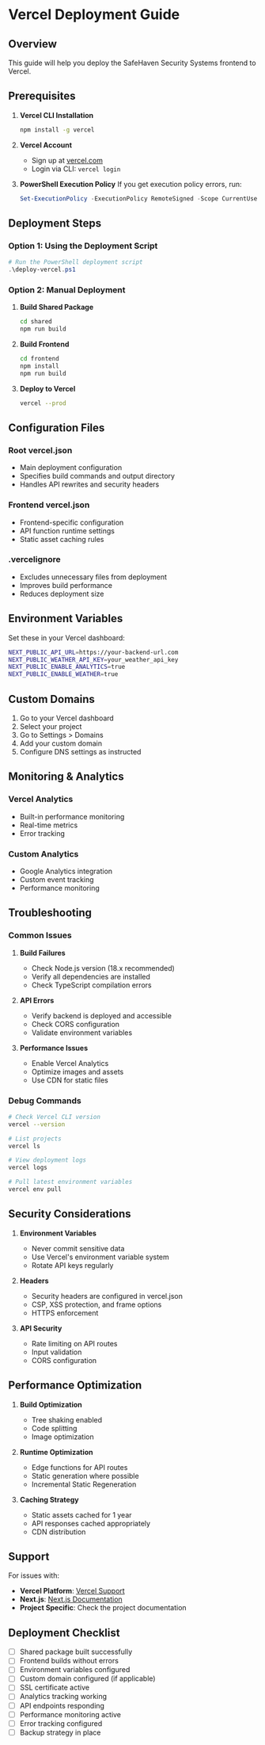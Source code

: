 # Vercel Deployment Guide

## Overview
This guide will help you deploy the SafeHaven Security Systems frontend to Vercel.

## Prerequisites

1. **Vercel CLI Installation**
   ```bash
   npm install -g vercel
   ```

2. **Vercel Account**
   - Sign up at [vercel.com](https://vercel.com)
   - Login via CLI: `vercel login`

3. **PowerShell Execution Policy**
   If you get execution policy errors, run:
   ```powershell
   Set-ExecutionPolicy -ExecutionPolicy RemoteSigned -Scope CurrentUser
   ```

## Deployment Steps

### Option 1: Using the Deployment Script
```powershell
# Run the PowerShell deployment script
.\deploy-vercel.ps1
```

### Option 2: Manual Deployment

1. **Build Shared Package**
   ```bash
   cd shared
   npm run build
   ```

2. **Build Frontend**
   ```bash
   cd frontend
   npm install
   npm run build
   ```

3. **Deploy to Vercel**
   ```bash
   vercel --prod
   ```

## Configuration Files

### Root vercel.json
- Main deployment configuration
- Specifies build commands and output directory
- Handles API rewrites and security headers

### Frontend vercel.json
- Frontend-specific configuration
- API function runtime settings
- Static asset caching rules

### .vercelignore
- Excludes unnecessary files from deployment
- Improves build performance
- Reduces deployment size

## Environment Variables

Set these in your Vercel dashboard:

```bash
NEXT_PUBLIC_API_URL=https://your-backend-url.com
NEXT_PUBLIC_WEATHER_API_KEY=your_weather_api_key
NEXT_PUBLIC_ENABLE_ANALYTICS=true
NEXT_PUBLIC_ENABLE_WEATHER=true
```

## Custom Domains

1. Go to your Vercel dashboard
2. Select your project
3. Go to Settings > Domains
4. Add your custom domain
5. Configure DNS settings as instructed

## Monitoring & Analytics

### Vercel Analytics
- Built-in performance monitoring
- Real-time metrics
- Error tracking

### Custom Analytics
- Google Analytics integration
- Custom event tracking
- Performance monitoring

## Troubleshooting

### Common Issues

1. **Build Failures**
   - Check Node.js version (18.x recommended)
   - Verify all dependencies are installed
   - Check TypeScript compilation errors

2. **API Errors**
   - Verify backend is deployed and accessible
   - Check CORS configuration
   - Validate environment variables

3. **Performance Issues**
   - Enable Vercel Analytics
   - Optimize images and assets
   - Use CDN for static files

### Debug Commands

```bash
# Check Vercel CLI version
vercel --version

# List projects
vercel ls

# View deployment logs
vercel logs

# Pull latest environment variables
vercel env pull
```

## Security Considerations

1. **Environment Variables**
   - Never commit sensitive data
   - Use Vercel's environment variable system
   - Rotate API keys regularly

2. **Headers**
   - Security headers are configured in vercel.json
   - CSP, XSS protection, and frame options
   - HTTPS enforcement

3. **API Security**
   - Rate limiting on API routes
   - Input validation
   - CORS configuration

## Performance Optimization

1. **Build Optimization**
   - Tree shaking enabled
   - Code splitting
   - Image optimization

2. **Runtime Optimization**
   - Edge functions for API routes
   - Static generation where possible
   - Incremental Static Regeneration

3. **Caching Strategy**
   - Static assets cached for 1 year
   - API responses cached appropriately
   - CDN distribution

## Support

For issues with:
- **Vercel Platform**: [Vercel Support](https://vercel.com/support)
- **Next.js**: [Next.js Documentation](https://nextjs.org/docs)
- **Project Specific**: Check the project documentation

## Deployment Checklist

- [ ] Shared package built successfully
- [ ] Frontend builds without errors
- [ ] Environment variables configured
- [ ] Custom domain configured (if applicable)
- [ ] SSL certificate active
- [ ] Analytics tracking working
- [ ] API endpoints responding
- [ ] Performance monitoring active
- [ ] Error tracking configured
- [ ] Backup strategy in place
